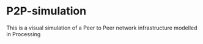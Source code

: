 # P2P-simulation
This is a visual simulation of a Peer to Peer network infrastructure modelled in Processing
